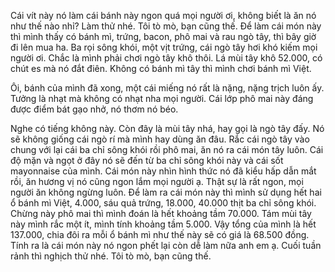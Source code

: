Cái vít này nó làm cái bánh này ngon quá mọi người ơi, không biết là ăn nó như thế nào nhỉ? Làm thử nhé. Tôi tò mò, bạn cũng thế. Để làm cái món này thì mình thấy có bánh mì, trứng, bacon, phô mai và rau ngò tây, thì bây giờ đi lên mua ha. Ba rọi sông khói, một vịt trứng, cái ngò tây hơi khó kiếm mọi người ơi. Chắc là mình phải chơi ngò tây khô thôi. Lá mùi tây khô 52.000, có chút es mà nó đắt điên. Không có bánh mì tây thì mình chơi bánh mì Việt. 


Ôi, bánh của mình đã xong, một cái miếng nó rất là nặng, nặng trịch luôn ấy. 
Tưởng là nhạt mà không có nhạt nha mọi người. Cái lớp phô mai này đáng được điểm bát gạo nhở, nó thơm nó béo. 

Nghe có tiếng không này. Còn đây là mùi tây nhá, hay gọi là ngò tây đấy. Nó sẽ không giống cái ngò rí mà mình hay dùng ăn đâu. Rắc cái ngò tây vào chung với lại cái ba chỉ sông khói rồi phô mai, ăn nó ra cái món tây luôn. Cái độ mặn và ngọt ở đây nó sẽ đến từ ba chỉ sông khói này và cái sốt mayonnaise của mình. Cái món này nhìn hình thức nó đã kiểu hấp dẫn mắt rồi, ăn hương vị nó cũng ngon lắm mọi người ạ. Thật sự là rất ngon, mọi người ăn không ngừng luôn. 
Để làm ra cái món này thì mình sử dụng hết hai ổ bánh mì Việt, 4.000, sáu quả trứng, 18.000, 40.000 thịt ba chỉ sông khói. Chừng này phô mai thì mình đoán là hết khoảng tầm 70.000. Tám mùi tây này mình rắc một ít, mình tính khoảng tầm 5.000. Vậy tổng của mình là hết 137.000, chia đôi ra mỗi ổ bánh mì như thế này sẽ có giá là 68.500 đồng. Tính ra là cái món này nó ngon phết lại còn dễ làm nữa anh em ạ. Cuối tuần rảnh thì nghịch thử nhé. Tôi tò mò, bạn cũng thế.